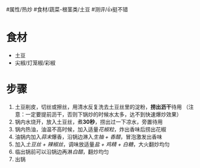#属性/热炒
#食材/蔬菜-根茎类/土豆 
#测评/👍挺不错 

# 食材
- 土豆
- 尖椒/灯笼椒/彩椒

# 步骤
1. 土豆削皮，切丝或擦丝，用清水反复洗去土豆丝里的淀粉，**捞出沥干**待用
   （注意：一定要提前沥干，否则下锅炒的时候水太多，达不到快速爆炒效果）
2. 锅内水烧开，放入土豆丝，煮**30秒**，捞出过一下凉水，旁置待用
3. 锅内热油，油温不高时候，加入适量*花椒粒*，炸出香味后捞出花椒
4. 油锅内加入*蒜末*爆香，沿锅边淋入*生抽 + 香醋*，冒泡激发出香味
5. 加入*土豆丝 + 辣椒丝*，调味放适量*盐 + 鸡精 + 白糖*，大火翻炒均匀
6. 临出锅前可以沿锅边再淋*白醋*，翻炒均匀
7. 出锅
